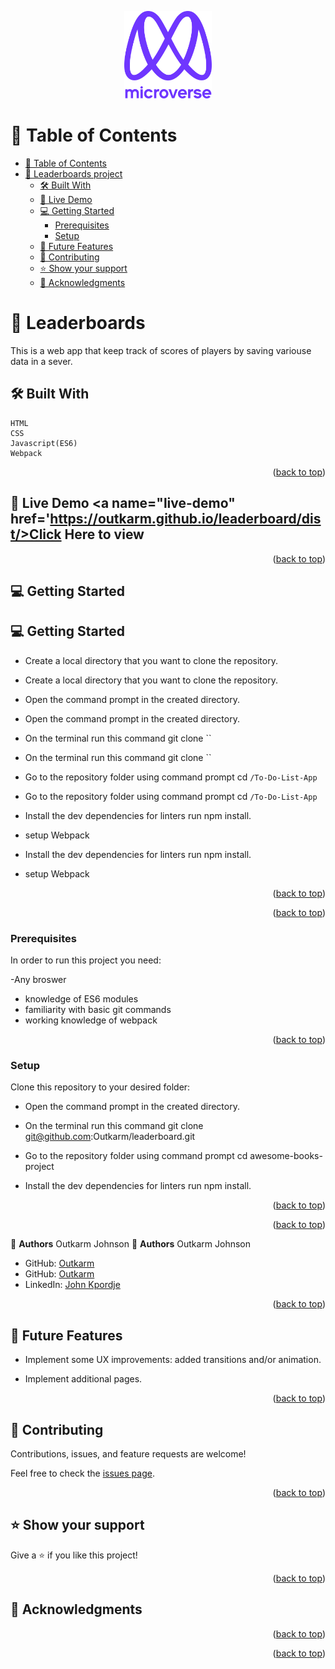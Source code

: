<a name="readme-top"></a>

<div align="center">

  <img src="murple_logo.png" alt="logo" width="140"  height="auto" />
  <br/>

</div>

<!-- TABLE OF CONTENTS -->

# 📗 Table of Contents

- [📗 Table of Contents](#-table-of-contents)
- [📖 Leaderboards project](#-Leaderbords)
  - [🛠️ Built With ](#-built-with-)
  - [🚀 Live Demo ](#-live-demo-)
  - [💻 Getting Started ](#-getting-started-)
    - [Prerequisites](#prerequisites)
    - [Setup](#setup)
  - [🔭 Future Features ](#-future-features-)
  - [🤝 Contributing ](#-contributing-)
  - [⭐ Show your support ](#️-show-your-support-)
  - [🙏 Acknowledgments ](#-acknowledgments-)

<!-- PROJECT DESCRIPTION -->

# 📖 Leaderboards<a name="about-project"></a>

This is a web app that keep track of scores of players by saving variouse data in a sever.

## 🛠️ Built With <a name="built-with"></a>

    HTML
    CSS
    Javascript(ES6)
    Webpack

<p align="right">(<a href="#readme-top">back to top</a>)</p>

## 🚀 Live Demo <a name="live-demo" href='https://outkarm.github.io/leaderboard/dist/>Click Here to view</a>

<p align="right">(<a href="#readme-top">back to top</a>)</p>

## 💻 Getting Started <a name="getting-started"></a>

## 💻 Getting Started <a name="getting-started"></a>

- Create a local directory that you want to clone the repository.
- Create a local directory that you want to clone the repository.

- Open the command prompt in the created directory.
- Open the command prompt in the created directory.

- On the terminal run this command git clone ``
- On the terminal run this command git clone ``

- Go to the repository folder using command prompt cd `/To-Do-List-App`
- Go to the repository folder using command prompt cd `/To-Do-List-App`

- Install the dev dependencies for linters run npm install.
- setup Webpack
- Install the dev dependencies for linters run npm install.
- setup Webpack

<p align="right">(<a href="#readme-top">back to top</a>)</p>
<p align="right">(<a href="#readme-top">back to top</a>)</p>

### Prerequisites

In order to run this project you need:

-Any broswer

- knowledge of ES6 modules
- familiarity with basic git commands
- working knowledge of webpack

<p align="right">(<a href="#readme-top">back to top</a>)</p>

### Setup

Clone this repository to your desired folder:

- Open the command prompt in the created directory.

- On the terminal run this command git clone git@github.com:Outkarm/leaderboard.git

- Go to the repository folder using command prompt cd awesome-books-project

- Install the dev dependencies for linters run npm install.

<p align="right">(<a href="#readme-top">back to top</a>)</p>
<p align="right">(<a href="#readme-top">back to top</a>)</p>

<!-- Author -->
<!-- Author -->

👤 **Authors**
Outkarm Johnson
👤 **Authors**
Outkarm Johnson

- GitHub: [Outkarm](https://github.com/Outkarm)
- GitHub: [Outkarm](https://github.com/Outkarm)
- LinkedIn: [John Kpordje](https://www.linkedin.com/in/john-kpordje-866749241/)

<p align="right">(<a href="#readme-top">back to top</a>)</p>

## 🔭 Future Features <a name="future-features"></a>

- Implement some UX improvements: added transitions and/or animation.

- Implement additional pages.

<p align="right">(<a href="#readme-top">back to top</a>)</p>

## 🤝 Contributing <a name="contributing"></a>

Contributions, issues, and feature requests are welcome!

Feel free to check the [issues page](https://github.com/Outkarm/To-Do-List-App/issues).

<p align="right">(<a href="#readme-top">back to top</a>)</p>

## ⭐ Show your support <a name="support"></a>

Give a ⭐ if you like this project!

<p align="right">(<a href="#readme-top">back to top</a>)</p>

## 🙏 Acknowledgments <a name="acknowledgements"></a>

<p align="right">(<a href="#readme-top">back to top</a>)</p>
<p align="right">(<a href="#readme-top">back to top</a>)</p>
